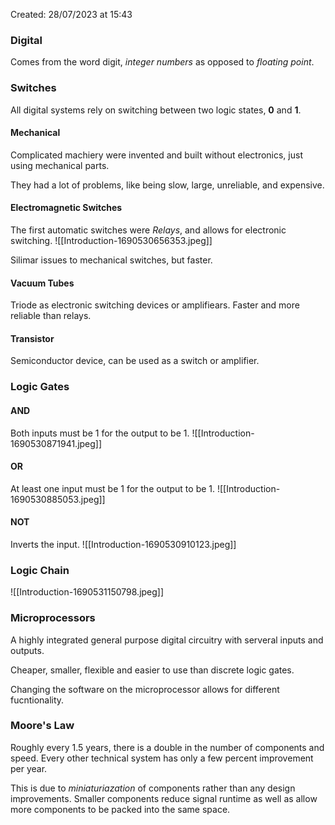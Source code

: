 Created: 28/07/2023 at 15:43

### Digital
Comes from the word digit, *integer numbers* as opposed to *floating point*.

### Switches
All digital systems rely on switching between two logic states, **0** and **1**.

#### Mechanical
Complicated machiery were invented and built without electronics, just using mechanical parts.

They had a lot of problems, like being slow, large, unreliable, and expensive.

#### Electromagnetic Switches
The first automatic switches were *Relays*, and allows for electronic switching.
![[Introduction-1690530656353.jpeg]]

Silimar issues to mechanical switches, but faster.

#### Vacuum Tubes
Triode as electronic switching devices or amplifiears.
Faster and more reliable than relays.

#### Transistor
Semiconductor device, can be used as a switch or amplifier.

### Logic Gates
#### AND
Both inputs must be 1 for the output to be 1.
![[Introduction-1690530871941.jpeg]]
#### OR
At least one input must be 1 for the output to be 1.
![[Introduction-1690530885053.jpeg]]
#### NOT
Inverts the input.
![[Introduction-1690530910123.jpeg]]

### Logic Chain
![[Introduction-1690531150798.jpeg]]

### Microprocessors
A highly integrated general purpose digital circuitry with serveral inputs and outputs.

Cheaper, smaller, flexible and easier to use than discrete logic gates.

Changing the software on the microprocessor allows for different fucntionality.

### Moore's Law
Roughly every 1.5 years, there is a double in the number of components and speed. Every other technical system has only a few percent improvement per year.

This is due to *miniaturiazation* of components rather than any design improvements. Smaller components reduce signal runtime as well as allow more components to be packed into the same space.
